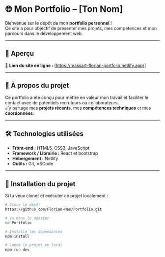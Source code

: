 # 🌐 Mon Portfolio – [Ton Nom]

Bienvenue sur le dépôt de mon **portfolio personnel** !  
Ce site a pour objectif de présenter mes projets, mes compétences et mon parcours dans le développement web.

---

## 🚀 Aperçu

🔗 **Lien du site en ligne :** [https://massart-florian-portfolio.netlify.app/]

---

## 🧠 À propos du projet

Ce portfolio a été conçu pour mettre en valeur mon travail et faciliter le contact avec de potentiels recruteurs ou collaborateurs.  
J’y partage mes **projets récents**, mes **compétences techniques** et mes **coordonnées**.

---

## 🛠️ Technologies utilisées

- **Front-end :** HTML5, CSS3, JavaScript  
- **Framework / Librairie :** React et bootstrap
- **Hébergement :** Netlify  
- **Outils :** Git, VSCode


---
## 📂 Installation du projet

Si tu veux cloner et exécuter ce projet localement :

```bash
# Clone le dépôt
https://github.com/Florian-Mas/Portfolio.git

# Va dans le dossier
cd Portfolio

# Installe les dépendances
npm install

# Lance le projet en local
npm run dev
